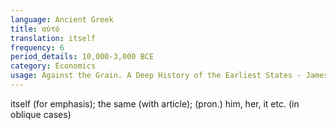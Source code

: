 ```yaml
---
language: Ancient Greek
title: αὐτό
translation: itself
frequency: 6
period_details: 10,000-3,000 BCE
category: Economics
usage: Against the Grain. A Deep History of the Earliest States - James C. Scott
---
```

itself (for emphasis); the same (with article); (pron.) him, her, it etc. (in oblique cases)